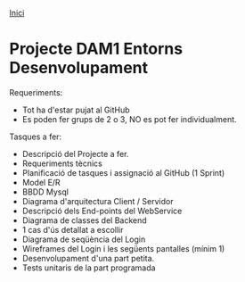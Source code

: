 [Inici](README.md) 

# Projecte DAM1 Entorns Desenvolupament 

Requeriments:
- Tot ha d'estar pujat al GitHub
- Es poden fer grups de 2 o 3, NO es pot fer individualment.

Tasques a fer:
- Descripció del Projecte a fer.
- Requeriments tècnics
- Planificació de tasques i assignació al GitHub (1 Sprint)
- Model E/R 
- BBDD Mysql
- Diagrama d'arquitectura Client / Servidor 
- Descripció dels End-points del WebService
- Diagrama de classes del Backend
- 1 cas d'ús detallat a escollir
- Diagrama de seqüència del Login 
- Wireframes del Login i les següents pantalles  (mínim 1)
- Desenvolupament d'una part petita.
- Tests unitaris de la part programada

